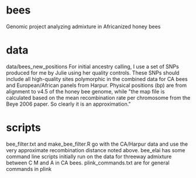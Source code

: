 # bees
Genomic project analyzing admixture in Africanized honey bees

# data
data/bees_new_positions
For initial ancestry calling, I use a set of SNPs produced for me by Julie using her quality controls. 
These SNPs should include all high-quality sites polymorphic in the combined data for CA bees and European/African panels from Harpur.
Physical positions (bp) are from alignment to v4.5 of the honey bee genome, 
while "the map file is calculated based on the mean recombination rate per chromosome from the Beye 2006 paper.  So clearly it is an approximation."

# scripts
bee_filter.txt and make_bee_filter.R go with the CA/Harpur data and use the very approximate recombination distance noted above.
bee_elai has some command line scripts initially run on the data for threeway admixture between C M and A in CA bees.
plink_commands.txt are for general commands in plink
